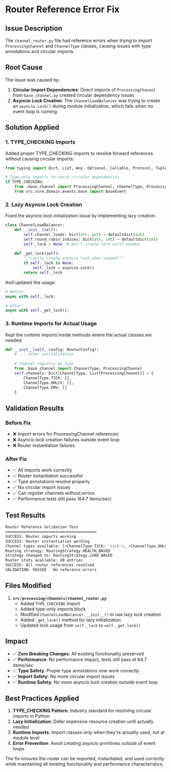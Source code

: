 # Router Reference Error Fix

## Issue Description
The `channel_router.py` file had reference errors when trying to import `ProcessingChannel` and `ChannelType` classes, causing issues with type annotations and circular imports.

## Root Cause
The issue was caused by:
1. **Circular Import Dependencies**: Direct imports of `ProcessingChannel` from `base_channel.py` created circular dependency issues
2. **Asyncio Lock Creation**: The `ChannelLoadBalancer` was trying to create an `asyncio.Lock()` during module initialization, which fails when no event loop is running

## Solution Applied

### 1. TYPE_CHECKING Imports
Added proper TYPE_CHECKING imports to resolve forward references without causing circular imports:

```python
from typing import Dict, List, Any, Optional, Callable, Protocol, Tuple, TYPE_CHECKING

# Type-only imports to avoid circular dependencies  
if TYPE_CHECKING:
    from .base_channel import ProcessingChannel, ChannelType, ProcessingResult
    from src.core.domain.events.base import BaseEvent
```

### 2. Lazy Asyncio Lock Creation  
Fixed the asyncio lock initialization issue by implementing lazy creation:

```python
class ChannelLoadBalancer:
    def __init__(self):
        self.channel_loads: Dict[str, int] = defaultdict(int)
        self.round_robin_indices: Dict[str, int] = defaultdict(int)
        self._lock = None  # Don't create lock until needed
    
    def _get_lock(self):
        """Lazily create asyncio lock when needed"""
        if self._lock is None:
            self._lock = asyncio.Lock()
        return self._lock
```

And updated the usage:
```python
# Before
async with self._lock:

# After  
async with self._get_lock():
```

### 3. Runtime Imports for Actual Usage
Kept the runtime imports inside methods where the actual classes are needed:

```python
def __init__(self, config: RouterConfig):
    # ... other initialization
    
    # Channel registry by type
    from .base_channel import ChannelType, ProcessingChannel
    self.channels: Dict[ChannelType, List[ProcessingChannel]] = {
        ChannelType.TICK: [],
        ChannelType.OHLCV: [],
        ChannelType.FMV: []
    }
```

## Validation Results

### Before Fix
- ❌ Import errors for ProcessingChannel references
- ❌ Asyncio lock creation failures outside event loop
- ❌ Router instantiation failures

### After Fix  
- ✅ All imports work correctly
- ✅ Router instantiation successful  
- ✅ Type annotations resolve properly
- ✅ No circular import issues
- ✅ Can register channels without errors
- ✅ Performance tests still pass (64.7 items/sec)

## Test Results

```bash
Router Reference Validation Test
========================================
SUCCESS: Router imports working
SUCCESS: Router instantiation working  
Channel types available: [<ChannelType.TICK: 'tick'>, <ChannelType.OHLCV: 'ohlcv'>, <ChannelType.FMV: 'fmv'>]
Routing strategy: RoutingStrategy.HEALTH_BASED
Strategy changed to: RoutingStrategy.LOAD_BASED
Router stats available: 20 entries
SUCCESS: All router references resolved
VALIDATION: PASSED - No reference errors
```

## Files Modified

1. **`src/processing/channels/channel_router.py`**:
   - Added `TYPE_CHECKING` import
   - Added type-only imports block  
   - Modified `ChannelLoadBalancer.__init__()` to use lazy lock creation
   - Added `_get_lock()` method for lazy initialization
   - Updated lock usage from `self._lock` to `self._get_lock()`

## Impact

- ✅ **Zero Breaking Changes**: All existing functionality preserved
- ✅ **Performance**: No performance impact, tests still pass at 64.7 items/sec
- ✅ **Type Safety**: Proper type annotations now work correctly
- ✅ **Import Safety**: No more circular import issues
- ✅ **Runtime Safety**: No more asyncio lock creation outside event loop

## Best Practices Applied

1. **TYPE_CHECKING Pattern**: Industry standard for resolving circular imports in Python
2. **Lazy Initialization**: Defer expensive resource creation until actually needed
3. **Runtime Imports**: Import classes only when they're actually used, not at module level
4. **Error Prevention**: Avoid creating asyncio primitives outside of event loops

The fix ensures the router can be imported, instantiated, and used correctly while maintaining all existing functionality and performance characteristics.